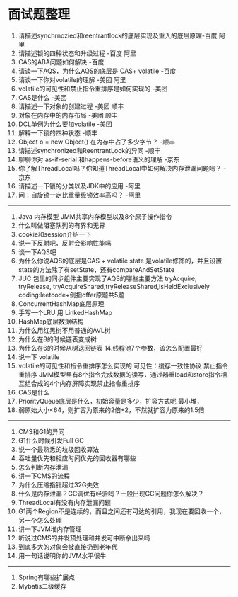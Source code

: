 # 面试题整理

1. 请描述synchrnozied和reentrantlock的底层实现及重入的底层原理-百度 阿里
2. 请描述锁的四种状态和升级过程 -百度 阿里
3. CAS的ABA问题如何解决 -百度
4. 请谈一下AQS，为什么AQS的底层是 CAS+ volatile  -百度
5. 请谈一下你对volatile的理解  -美团 阿里
6. volatile的可见性和禁止指令重排序是如何实现的 -美团
7. CAS是什么 -美团
8. 请描述一下对象的创建过程 -美团 顺丰
9. 对象在内存中的内存布局 -美团 顺丰
10. DCL单例为什么要加volatile  -美团
11. 解释一下锁的四种状态  -顺丰
12. Object o = new Object() 在内存中占了多少字节？ -顺丰
13. 请描述synchronized和ReentrantLock的异同 -顺丰
14. 聊聊你对 as-if-serial 和happens-before语义的理解 -京东
15. 你了解ThreadLocal吗？你知道ThreadLocal中如何解决内存泄漏问题吗？ -京东
16. 请描述一下锁的分类以及JDK中的应用 -阿里
17. 问：自旋锁一定比重量级锁效率高吗？ -阿里

--------------------------------------------------
1. Java 内存模型  JMM共享内存模型以及8个原子操作指令
2. 什么叫做阻塞队列的有界和无界
3. cookie和session介绍一下
4. 说一下反射吧，反射会影响性能吗
5. 谈一下AQS吧
6. 为什么你说AQS的底层是CAS + volatile state 是volatile修饰的，并且设置state的方法除了有setState，还有compareAndSetState
7. JUC 包里的同步组件主要实现了AQS的哪些主要方法 tryAcquire, tryRelease, tryAcquireShared,tryReleaseShared,isHeldExclusively coding:leetcode+剑指offer原题共5题
8. ConcurrentHashMap底层原理
9. 手写一个LRU 用 LinkedHashMap
10. HashMap底层数据结构
11. 为什么用红黑树不用普通的AVL树
12. 为什么在8的时候链表变成树
13. 为什么在6的时候从树退回链表
14.线程池7个参数，该怎么配置最好
15. 说一下 volatile
16. volatile的可见性和指令重排序怎么实现的 可见性：缓存一致性协议  禁止指令重排序 JMM模型里有8个指令完成数据的读写，通过器重load和store指令相互组合成的4个内存屏障实现禁止指令重排序
17. CAS是什么
18. PriorityQueue底层是什么，初始容量是多少，扩容方式呢  最小堆，
19. 弱原始大小<64，则扩容为原来的2倍+2，不然就扩容为原来的1.5倍

---------------------------------------------------
1. CMS和G1的异同
2. G1什么时候引发Full GC 
3. 说一个最熟悉的垃圾回收算法
4. 吞吐量优先和相应时间优先的回收器有哪些
5. 怎么判断内存泄漏
6. 讲一下CMS的流程
7. 为什么压缩指针超过32G失效
8. 什么是内存泄漏？GC调优有经验吗？一般出现GC问题你怎么解决？
9. ThreadLocal有没有内存泄漏问题
10. G1两个Region不是连续的，而且之间还有可达的引用，我现在要回收一个，另一个怎么处理
11. 讲一下JVM堆内存管理
12. 听说过CMS的并发预处理和并发可中断余出来吗
13. 到底多大的对象会被直接扔到老年代
14. 用一句话说明你的JVM水平很牛

----------------------------------------------------
1. Spring有哪些扩展点
2. Mybatis二级缓存


